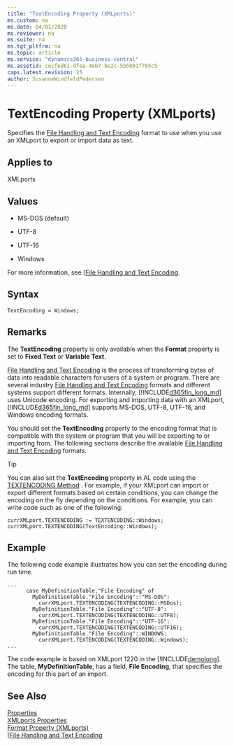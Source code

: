 ```yaml
---
title: "TextEncoding Property (XMLports)"
ms.custom: na
ms.date: 04/01/2020
ms.reviewer: na
ms.suite: na
ms.tgt_pltfrm: na
ms.topic: article
ms.service: "dynamics365-business-central"
ms.assetid: cecfed61-dfea-4eb7-be2c-5b5091f765c5
caps.latest.revision: 25
author: SusanneWindfeldPedersen
---
```


# TextEncoding Property (XMLports)
Specifies the [File Handling and Text Encoding](../devenv-file-handling-and-text-encoding.md) format to use when you use an XMLport to export or import data as text.  
  
## Applies to  
 XMLports    
  
## Values  
  
-   MS-DOS \(default\)  
  
-   UTF-8  
  
-   UTF-16  
  
-   Windows  
  
 For more information, see [[File Handling and Text Encoding](../devenv-file-handling-and-text-encoding.md).  

## Syntax
```
TextEncoding = Windows;
```
 
## Remarks  
The **TextEncoding** property is only available when the **Format** property is set to **Fixed Text** or **Variable Text**.

 [File Handling and Text Encoding](../devenv-file-handling-and-text-encoding.md) is the process of transforming bytes of data into readable characters for users of a system or program. There are several industry [File Handling and Text Encoding](../devenv-file-handling-and-text-encoding.md) formats and different systems support different formats. Internally, [!INCLUDE[d365fin_long_md](../includes/d365fin_long_md.md)] uses Unicode encoding. For exporting and importing data with an XMLport, [!INCLUDE[d365fin_long_md](../includes/d365fin_long_md.md)] supports MS-DOS, UTF-8, UTF-16, and Windows encoding formats.  
  
 You should set the **TextEncoding** property to the encoding format that is compatible with the system or program that you will be exporting to or importing from. The following sections describe the available [File Handling and Text Encoding](../devenv-file-handling-and-text-encoding.md) formats.  
  
> [!TIP]  
>  You can also set the **TextEncoding** property in AL code using the [TEXTENCODING Method](../methods-auto/xmlport/xmlportinstance-textencoding-method.md) . For example, if your XMLport can import or export different formats based on certain conditions, you can change the encoding on the fly depending on the conditions. For example, you can write code such as one of the following:  
>   
>  `currXMLport.TEXTENCODING := TEXTENCODING::Windows;`  
>  `currXMLport.TEXTENCODING(TextEncoding::Windows);`
  
## Example  
 The following code example illustrates how you can set the encoding during run time.  
  
```  
...  
      case MyDefinitionTable."File Encoding" of  
        MyDefinitionTable."File Encoding"::"MS-DOS":  
          currXMLport.TEXTENCODING(TEXTENCODING::MSDos);  
        MyDefinitionTable."File Encoding"::"UTF-8":  
          currXMLport.TEXTENCODING(TEXTENCODING::UTF8);  
        MyDefinitionTable."File Encoding"::"UTF-16":  
          currXMLport.TEXTENCODING(TEXTENCODING::UTF16);  
        MyDefinitionTable."File Encoding"::WINDOWS:  
          currXMLport.TEXTENCODING(TEXTENCODING::Windows);  
...  
```  
  
 The code example is based on XMLport 1220 in the [!INCLUDE[demolong](../includes/demolong_md.md)]. The table, **MyDefinitionTable**, has a field, **File Encoding**, that specifies the encoding for this part of an import.  
  
## See Also  
 [Properties](devenv-properties.md)   
 [XMLports Properties](devenv-XMLport-properties.md)   
 [Format Property \(XMLports\)](devenv-format-xmlports-property.md)   
 [[File Handling and Text Encoding](../devenv-file-handling-and-text-encoding.md)
 <!-- [Text Encoding](../devenv-Text-Encoding.md) 
 [How to: Create XMLports](How-to--Create-XMLports.md)  
 [Walkthrough: Importing Data from Text Files to Tables](Walkthrough--Importing-Data-from-Text-Files-to-Tables.md) -->